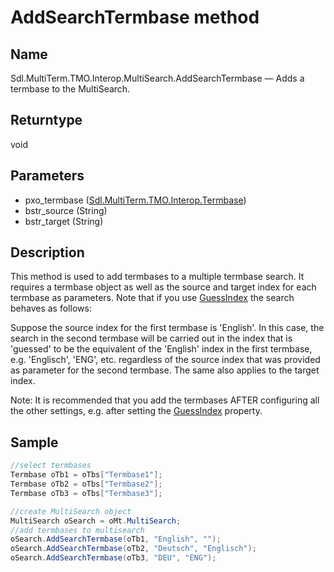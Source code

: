 

# AddSearchTermbase method

## Name

Sdl.MultiTerm.TMO.Interop.MultiSearch.AddSearchTermbase —          Adds a termbase to the MultiSearch.

## Returntype
void


## Parameters

* pxo\_termbase ([Sdl.MultiTerm.TMO.Interop.Termbase](Sdl.MultiTerm.TMO.Interop.Termbase.md))
* bstr\_source (String)
* bstr\_target (String)

## Description

This method is used to add termbases to a multiple termbase search. It requires a termbase object as well as the source and target index for each termbase as parameters. Note that if you use [GuessIndex](Sdl.MultiTerm.TMO.Interop.MultiSearch.GuessIndex.md) the search behaves as follows:

Suppose the source index for the first termbase is 'English'. In this case, the search in the second termbase will be carried out in the index that is 'guessed' to be the equivalent of the 'English' index in the first termbase, e.g. 'Englisch', 'ENG', etc. regardless of the source index that was provided as parameter for the second termbase. The same also applies to the target index.

Note: It is recommended that you add the termbases AFTER configuring all the other settings, e.g. after setting the [GuessIndex](Sdl.MultiTerm.TMO.Interop.MultiSearch.GuessIndex.md) property.

## Sample


```cs
//select termbases
Termbase oTb1 = oTbs["Termbase1"];
Termbase oTb2 = oTbs["Termbase2"];
Termbase oTb3 = oTbs["Termbase3"];

//create MultiSearch object
MultiSearch oSearch = oMt.MultiSearch;
//add termbases to multisearch
oSearch.AddSearchTermbase(oTb1, "English", "");
oSearch.AddSearchTermbase(oTb2, "Deutsch", "Englisch");
oSearch.AddSearchTermbase(oTb3, "DEU", "ENG");
```



